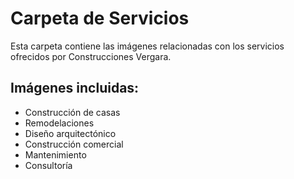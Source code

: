# Carpeta de Servicios

Esta carpeta contiene las imágenes relacionadas con los servicios ofrecidos por Construcciones Vergara.

## Imágenes incluidas:
- Construcción de casas
- Remodelaciones
- Diseño arquitectónico
- Construcción comercial
- Mantenimiento
- Consultoría